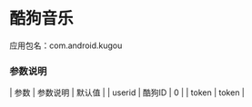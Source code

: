 # 酷狗音乐
应用包名：com.android.kugou

### 参数说明
| 参数 | 参数说明 | 默认值 |
| userid | 酷狗ID | 0 |
| token | token |

